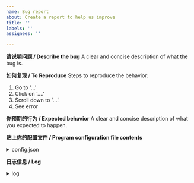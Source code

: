 ```yaml
---
name: Bug report
about: Create a report to help us improve
title: ''
labels: ''
assignees: ''

---
```


**请说明问题 / Describe the bug**
A clear and concise description of what the bug is.

**如何复现 / To Reproduce**
Steps to reproduce the behavior:
1. Go to '...'
2. Click on '....'
3. Scroll down to '....'
4. See error

**你预期的行为 / Expected behavior**
A clear and concise description of what you expected to happen.

**贴上你的配置文件 / Program configuration file contents**
<details>
  <summary>config.json</summary>

```
.....
```

</details>


**日志信息 / Log**
<details>
  <summary>log</summary>

```
.....
```

</details>
